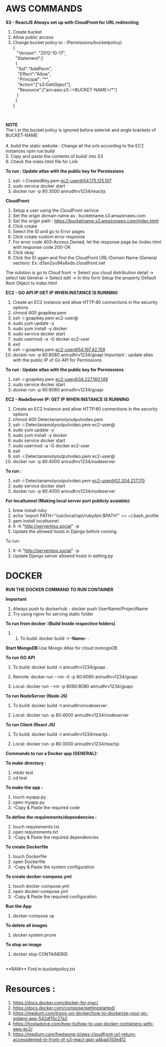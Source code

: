 # AWS COMMANDS
**S3 - ReactJS Always set up with CloudFront for URL redirecting**
1. Create bucket
2. Allow public access
3. Change bucket policy to : (Permissions/bucketpolicy)<br />
{<br />
&nbsp;&nbsp;  "Version": "2012-10-17",<br />
&nbsp;&nbsp;"Statement":[<br />
&nbsp;&nbsp;{<br />
&nbsp;&nbsp;&nbsp;"Sid":"AddPerm",<br />
&nbsp;&nbsp;&nbsp;      "Effect":"Allow",<br />
&nbsp;&nbsp;&nbsp;      "Principal": "\*",<br />
&nbsp;&nbsp;&nbsp;      "Action":["s3:GetObject"],<br />
&nbsp;&nbsp;&nbsp;      "Resource":["arn:aws:s3:::\<BUCKET-NAME\>/\*"]<br />
&nbsp;&nbsp;    }<br />
&nbsp;  ]<br />
}<br />
<br />

**NOTE**
<br />
The \ in the bucket policy is ignored before asterisk and angle brackets of BUCKET-NAME
<br />
<br />
4. build the static website : Change all the urls according to the EC2 instances
npm run build
<br />
5. Copy and paste the contents of build/ into S3
<br />
6. Check the index.html file for Link
<br />

**To run : Update atlas with the public key for Permissions**
1. ssh -i CreatedKey.pem ec2-user@54.175.125.107
2. sudo service docker start
3. docker run -p 80:3000 anirudhrv1234/reactjs


**CloudFront**

1. Setup a user using the CloudFront serivce
2. Set the origin domain name as : bucketname.s3.amazonaws.com
3. Set the origin path : https://bucketname.s3.amazonaws.com/index.html
4. Click create
5. Select the ID and go to Error pages
6. Click create custom error response
7. For error code 403-Access Denied, let the response page be /index.html with response code 200-OK
8. Click okay
9. Click the ID again and find the CloudFront URL-Domain Name (General section):
Ex: d3sn2yu94s8xdo.cloudfront.net

The solution is go to Cloud front -> Select you cloud distribution detail -> select tab General -> Select edit -> In this form Setup the property Default Root Object to index.html

**EC2 - GO API IP:GET IP WHEN INSTANCE IS RUNNING**

1. Create an EC2 instance and allow HTTP:80 connections in the security options
2. chmod 400 goapikey.pem
3. ssh -i goapikey.pem ec2-user@<IP-Address>
4. sudo yum update -y
5. sudo yum install -y docker
6. sudo service docker start
7. sudo usermod -a -G docker ec2-user
8. exit
9. ssh -i goapikey.pem ec2-user@54.197.42.159
10. docker run -p 80:8080 anirudhrv1234/goapi
*Important :*
update atlas with the public IP of Go API for Permissions

**To run : Update atlas with the public key for Permissions**
1. ssh -i goapikey.pem ec2-user@34.227.160.149
2. sudo service docker start
3. docker run -p 80:8080 anirudhrv1234/goapi

**EC2 - NodeServer IP: GET IP WHEN INSTANCE IS RUNNING**
1. Create an EC2 instance and allow HTTP:80 connections in the security options
2. chmod 400 Detectanamolyoutputvideo.pem
3. ssh -i Detectanamolyoutputvideo.pem ec2-user@<IP-Address>
4. sudo yum update -y
5. sudo yum install -y docker
6. sudo service docker start
7. sudo usermod -a -G docker ec2-user
8. exit
9. ssh -i Detectanamolyoutputvideo.pem ec2-user@<IP-Address>
10. docker run -p 80:4000 anirudhrv1234/nodeserver

**To run :**
1. ssh -i Detectanamolyoutputvideo.pem ec2-user@52.204.217.170
2. sudo service docker start
3. docker run -p 80:4000 anirudhrv1234/nodeserver

**For localtunnel (Making local server port publicly avaiable):**
1. brew install ruby
2. echo 'export PATH="/usr/local/opt/ruby/bin:$PATH"' >> ~/.bash_profile
3. gem install localtunnel
4. lt -h "http://serverless.social" -p <port number>
5. Update the allowed hosts in Django before running

To run:
1. lt -h "http://serverless.social" -p <port number>
2. Update Django server allowed hosts in setting.py

# DOCKER
**RUN THE DOCKER COMMAND TO RUN CONTAINER**

**Important**
1. Always push to dockerhub - docker push UserName/ProjectName
1. Try using nginx for serving static folder

**To run from docker  :(Build Inside respective folders)**
1. 1. To build: docker build -t **-Name-** .

**Start MongoDB**
Use Mongo Atlas for cloud monogoDB

**To run GO API**
1. To build: docker build -t anirudhrv1234/goapi .

2. Remote: docker run --rm -it -p 80:8080 anirudhrv1234/goapi

3. Local: docker run --rm -p 8080:8080 anirudhrv1234/goapi

**To run NodeServer (Node JS)**
1. To build: docker build -t anirudhrv/nodeserver .

2. Local: docker run -p 80:4000 anirudhrv1234/nodeserver

**To run Client (React JS)**
1. To build: docker build -t anirudhrv1234/reactjs .

2. Local: docker run -p 80:3000 anirudhrv1234/reactjs

**Commands to run a Docker app (GENERAL):**

**To make directory :**
1. mkdir test
2. cd test

**To make the app :**
1. touch myapp.py
2. open myapp.py
3. -Copy & Paste the required code

**To define the requirements/dependencies :**
1. touch requirements.txt
2. open requirements.txt
3. -Copy & Paste the required dependencies

**To create Dockerfile**
1. touch Dockerfile
2. open Dockerfile
3. -Copy & Paste the system configuration

**To create docker-compose.yml**
1. touch docker-compose.yml
2. open docker-compose.yml
3. -Copy & Paste the required configuration

**Run the App**
1. docker-compose up

**To delete all images**
1. docker system prune

**To stop an image**
1. docker stop CONTAINERID

<br />
**RAW**
Find in bucketpolicy.txt

# Resources :
1. https://docs.docker.com/docker-for-mac/
2. https://docs.docker.com/compose/gettingstarted/
3. https://medium.com/travis-on-docker/how-to-dockerize-your-go-golang-app-542af15c27a2
4. https://hostadvice.com/how-to/how-to-use-docker-containers-with-aws-ec2/
5. https://medium.com/fredwong-it/aws-cloudfront-url-return-accessdenied-in-front-of-s3-react-app-a4bad7d3e4f2
